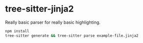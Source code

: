 # tree-sitter-jinja2

Really basic parser for really basic highlighting.

```bash
npm install
tree-sitter generate && tree-sitter parse example-file.jinja2
```

